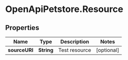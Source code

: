 # OpenApiPetstore.Resource

## Properties

Name | Type | Description | Notes
------------ | ------------- | ------------- | -------------
**sourceURI** | **String** | Test resource | [optional] 


